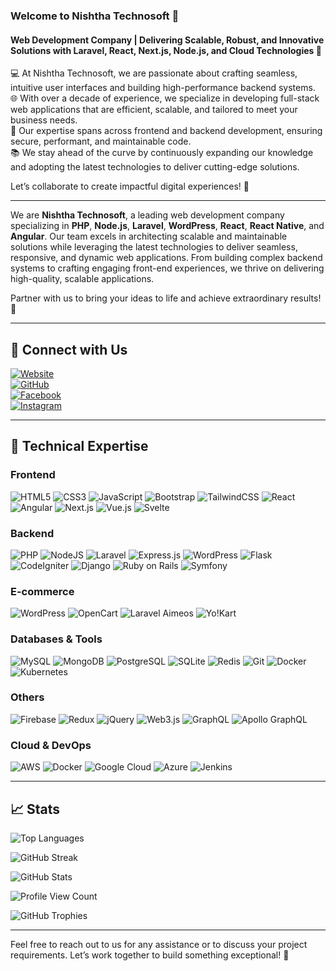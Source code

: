 ### **Welcome to Nishtha Technosoft 👋**  
#### Web Development Company | Delivering Scalable, Robust, and Innovative Solutions with **Laravel**, **React**, **Next.js**, **Node.js**, and **Cloud Technologies** 🚀

💻 At Nishtha Technosoft, we are passionate about crafting seamless, intuitive user interfaces and building high-performance backend systems.  
🌐 With over a decade of experience, we specialize in developing full-stack web applications that are efficient, scalable, and tailored to meet your business needs.  
🔧 Our expertise spans across frontend and backend development, ensuring secure, performant, and maintainable code.  
📚 We stay ahead of the curve by continuously expanding our knowledge and adopting the latest technologies to deliver cutting-edge solutions.

Let’s collaborate to create impactful digital experiences! 💬

---

We are **Nishtha Technosoft**, a leading web development company specializing in **PHP**, **Node.js**, **Laravel**, **WordPress**, **React**, **React Native**, and **Angular**. Our team excels in architecting scalable and maintainable solutions while leveraging the latest technologies to deliver seamless, responsive, and dynamic web applications. From building complex backend systems to crafting engaging front-end experiences, we thrive on delivering high-quality, scalable applications.

Partner with us to bring your ideas to life and achieve extraordinary results! 🌟

---

## :wave: **Connect with Us**  
[![Website](https://img.shields.io/badge/Website-%23000000.svg?style=for-the-badge&logo=About.me&logoColor=white)](https://nishthatechnosoft.com)  
[![GitHub](https://img.shields.io/badge/GitHub-%23121011.svg?style=for-the-badge&logo=github&logoColor=white)](https://github.com/nishtha-technosoft)  
[![Facebook](https://img.shields.io/badge/Facebook-%231877F2.svg?style=for-the-badge&logo=facebook&logoColor=white)](https://www.facebook.com/web.nishtha)  
[![Instagram](https://img.shields.io/badge/Instagram-%23E4405F.svg?style=for-the-badge&logo=instagram&logoColor=white)](https://www.instagram.com/nishthatechnosoft/)  

---

## :briefcase: **Technical Expertise**

### **Frontend**  
![HTML5](https://img.shields.io/badge/html5-%23E34F26.svg?style=for-the-badge&logo=html5&logoColor=white) 
![CSS3](https://img.shields.io/badge/css3-%231572B6.svg?style=for-the-badge&logo=css3&logoColor=white) 
![JavaScript](https://img.shields.io/badge/javascript-%23323330.svg?style=for-the-badge&logo=javascript&logoColor=%23F7DF1E) 
![Bootstrap](https://img.shields.io/badge/bootstrap-%238511FA.svg?style=for-the-badge&logo=bootstrap&logoColor=white) 
![TailwindCSS](https://img.shields.io/badge/tailwindcss-%2338B2AC.svg?style=for-the-badge&logo=tailwind-css&logoColor=white) 
![React](https://img.shields.io/badge/react-%2320232a.svg?style=for-the-badge&logo=react&logoColor=%2361DAFB) 
![Angular](https://img.shields.io/badge/angular-%23E23237.svg?style=for-the-badge&logo=angularjs&logoColor=white) 
![Next.js](https://img.shields.io/badge/next.js-%23000000.svg?style=for-the-badge&logo=nextdotjs&logoColor=white) 
![Vue.js](https://img.shields.io/badge/vuejs-%2335495e.svg?style=for-the-badge&logo=vue-dot-js&logoColor=%234FC08D) 
![Svelte](https://img.shields.io/badge/svelte-%23FF3E00.svg?style=for-the-badge&logo=svelte&logoColor=white)

### **Backend**  
![PHP](https://img.shields.io/badge/php-%23777BB4.svg?style=for-the-badge&logo=php&logoColor=white) 
![NodeJS](https://img.shields.io/badge/node.js-6DA55F?style=for-the-badge&logo=node.js&logoColor=white) 
![Laravel](https://img.shields.io/badge/laravel-%23FF2D20.svg?style=for-the-badge&logo=laravel&logoColor=white) 
![Express.js](https://img.shields.io/badge/express.js-%23404d59.svg?style=for-the-badge&logo=express&logoColor=%2361DAFB) 
![WordPress](https://img.shields.io/badge/WordPress-%23117AC9.svg?style=for-the-badge&logo=WordPress&logoColor=white) 
![Flask](https://img.shields.io/badge/flask-%23000000.svg?style=for-the-badge&logo=flask&logoColor=white) 
![CodeIgniter](https://img.shields.io/badge/CodeIgniter-%23EF4223.svg?style=for-the-badge&logo=CodeIgniter&logoColor=white) 
![Django](https://img.shields.io/badge/django-%23092E20.svg?style=for-the-badge&logo=django&logoColor=white) 
![Ruby on Rails](https://img.shields.io/badge/ruby%20on%20rails-%23CC0000.svg?style=for-the-badge&logo=ruby-on-rails&logoColor=white) 
![Symfony](https://img.shields.io/badge/symfony-%23000000.svg?style=for-the-badge&logo=symfony&logoColor=white)

### **E-commerce**  
![WordPress](https://img.shields.io/badge/WordPress-%23117AC9.svg?style=for-the-badge&logo=WordPress&logoColor=white) 
![OpenCart](https://img.shields.io/badge/OpenCart-%2317A2B8.svg?style=for-the-badge&logo=opencart&logoColor=white) 
![Laravel Aimeos](https://img.shields.io/badge/Laravel%20Aimeos-%23FF2D20.svg?style=for-the-badge&logo=laravel&logoColor=white) 
![Yo!Kart](https://img.shields.io/badge/Yo!Kart-%23FF2D20.svg?style=for-the-badge&logo=yokart&logoColor=white)

### **Databases & Tools**  
![MySQL](https://img.shields.io/badge/MySQL-%234479A1.svg?style=for-the-badge&logo=mysql&logoColor=white) 
![MongoDB](https://img.shields.io/badge/MongoDB-%2347A248.svg?style=for-the-badge&logo=mongodb&logoColor=white) 
![PostgreSQL](https://img.shields.io/badge/PostgreSQL-%23336791.svg?style=for-the-badge&logo=postgresql&logoColor=white) 
![SQLite](https://img.shields.io/badge/sqlite-%2307405e.svg?style=for-the-badge&logo=sqlite&logoColor=white) 
![Redis](https://img.shields.io/badge/redis-%23DC382D.svg?style=for-the-badge&logo=redis&logoColor=white) 
![Git](https://img.shields.io/badge/git-%23F1502F.svg?style=for-the-badge&logo=git&logoColor=white) 
![Docker](https://img.shields.io/badge/docker-%232496ED.svg?style=for-the-badge&logo=docker&logoColor=white) 
![Kubernetes](https://img.shields.io/badge/kubernetes-%23326ce5.svg?style=for-the-badge&logo=kubernetes&logoColor=white)

### **Others**  
![Firebase](https://img.shields.io/badge/firebase-%23FFCA28.svg?style=for-the-badge&logo=firebase&logoColor=white) 
![Redux](https://img.shields.io/badge/redux-%23593d88.svg?style=for-the-badge&logo=redux&logoColor=white) 
![jQuery](https://img.shields.io/badge/jquery-%230769AD.svg?style=for-the-badge&logo=jquery&logoColor=white) 
![Web3.js](https://img.shields.io/badge/web3.js-F16822?style=for-the-badge&logo=web3.js&logoColor=white) 
![GraphQL](https://img.shields.io/badge/graphql-%23E10098.svg?style=for-the-badge&logo=graphql&logoColor=white) 
![Apollo GraphQL](https://img.shields.io/badge/apollo%20graphql-311C87?style=for-the-badge&logo=apollo-graphql&logoColor=white)

### **Cloud & DevOps**  
![AWS](https://img.shields.io/badge/AWS-%23FF9900.svg?style=for-the-badge&logo=amazon-aws&logoColor=white) 
![Docker](https://img.shields.io/badge/docker-%230db7ed.svg?style=for-the-badge&logo=docker&logoColor=white) 
![Google Cloud](https://img.shields.io/badge/GoogleCloud-%234285F4.svg?style=for-the-badge&logo=google-cloud&logoColor=white) 
![Azure](https://img.shields.io/badge/azure-%230072C6.svg?style=for-the-badge&logo=microsoft-azure&logoColor=white) 
![Jenkins](https://img.shields.io/badge/jenkins-%232C5263.svg?style=for-the-badge&logo=jenkins&logoColor=white)

---

## :chart_with_upwards_trend: **Stats**
![Top Languages](https://github-readme-stats.vercel.app/api/top-langs?username=nishtha-technosoft&show_icons=true&locale=en&layout=compact&theme=tokyonight)

![GitHub Streak](https://github-readme-streak-stats.herokuapp.com/?user=nishtha-technosoft&theme=tokyonight)

![GitHub Stats](https://github-readme-stats.vercel.app/api?username=nishtha-technosoft&show_icons=true&locale=en&theme=tokyonight)

![Profile View Count](https://komarev.com/ghpvc/?username=nishtha-technosoft)

![GitHub Trophies](https://github-profile-trophy.vercel.app/?username=nishtha-technosoft&theme=tokyonight)

---

Feel free to reach out to us for any assistance or to discuss your project requirements. Let’s work together to build something exceptional! 💬
